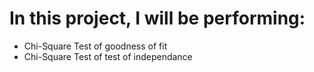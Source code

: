 # In this project, I will be performing:
- Chi-Square Test of goodness of fit
- Chi-Square Test of test of independance
